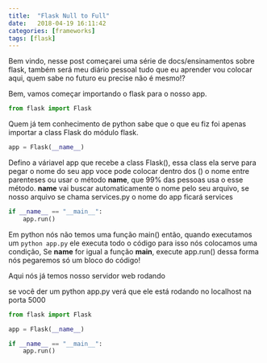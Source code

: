 ```yaml
---
title:  "Flask Null to Full"
date:   2018-04-19 16:11:42
categories: [frameworks]
tags: [flask]
---
```


Bem vindo, nesse post começarei uma série de docs/ensinamentos sobre flask, também será meu diário pessoal
tudo que eu aprender vou colocar aqui, quem sabe no futuro eu precise não é mesmo!?

Bem, vamos começar importando o flask para o nosso app.

``` python
from flask import Flask
```

Quem já tem conhecimento de python sabe que o que eu fiz foi apenas importar a class Flask do módulo flask.

``` python
app = Flask(__name__)
```

Defino a váriavel app que recebe a class Flask(), essa class ela serve para pegar o nome do seu app
voce pode colocar dentro dos () o nome entre parenteses ou usar o método __name__, que 99% das pessoas usa
o esse método. __name__ vai buscar automaticamente o nome pelo seu arquivo, se nosso arquivo se chama services.py
o nome do app ficará services

``` python
if __name__ == "__main__":
    app.run()
```

Em python nós não temos uma função main() então, quando executamos um `python app.py` ele executa todo
o código para isso nós colocamos uma condição, Se __name__ for igual a função __main__, execute app.run()
dessa forma nós pegaremos só um bloco do código!

Aqui nós já temos nosso servidor web rodando

se você der um python app.py verá que ele está rodando no localhost na porta 5000

``` python
from flask import Flask

app = Flask(__name__)

if __name__ == "__main__":
    app.run()
